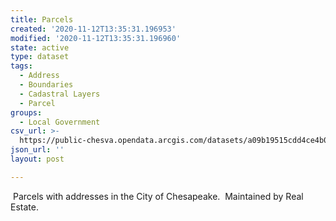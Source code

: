```yaml
---
title: Parcels
created: '2020-11-12T13:35:31.196953'
modified: '2020-11-12T13:35:31.196960'
state: active
type: dataset
tags:
  - Address
  - Boundaries
  - Cadastral Layers
  - Parcel
groups:
  - Local Government
csv_url: >-
  https://public-chesva.opendata.arcgis.com/datasets/a09b19515cdd4ce4b07e0bc3406ff0b9_10.csv?outSR=%7B%22latestWkid%22%3A2284%2C%22wkid%22%3A102747%7D
json_url: ''
layout: post

---
```

 Parcels with addresses in the City of Chesapeake.  Maintained by Real Estate.
